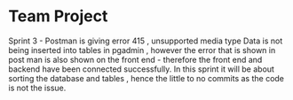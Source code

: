 # Team Project

Sprint 3 - 
Postman is giving error 415 , unsupported media type 
Data is not being inserted into tables in pgadmin , however the error that is shown in post man is also shown on the front end - therefore the front end and backend have been connected successfully.
In this sprint it will be about sorting the database and tables , hence the little to no commits as the code is not the issue. 
